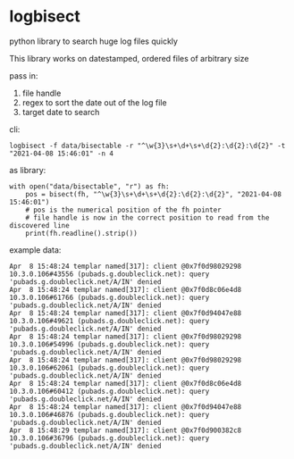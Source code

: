 # logbisect
python library to search huge log files quickly

This library works on datestamped, ordered files of arbitrary size

pass in:
1. file handle
2. regex to sort the date out of the log file
3. target date to search

cli:

    logbisect -f data/bisectable -r "^\w{3}\s+\d+\s+\d{2}:\d{2}:\d{2}" -t "2021-04-08 15:46:01" -n 4


as library:

    with open("data/bisectable", "r") as fh:
        pos = bisect(fh, "^\w{3}\s+\d+\s+\d{2}:\d{2}:\d{2}", "2021-04-08 15:46:01")
        # pos is the numerical position of the fh pointer
        # file handle is now in the correct position to read from the discovered line
        print(fh.readline().strip())

example data:

    Apr  8 15:48:24 templar named[317]: client @0x7f0d98029298 10.3.0.106#43556 (pubads.g.doubleclick.net): query 'pubads.g.doubleclick.net/A/IN' denied 
    Apr  8 15:48:24 templar named[317]: client @0x7f0d8c06e4d8 10.3.0.106#61766 (pubads.g.doubleclick.net): query 'pubads.g.doubleclick.net/A/IN' denied 
    Apr  8 15:48:24 templar named[317]: client @0x7f0d94047e88 10.3.0.106#49621 (pubads.g.doubleclick.net): query 'pubads.g.doubleclick.net/A/IN' denied 
    Apr  8 15:48:24 templar named[317]: client @0x7f0d98029298 10.3.0.106#54996 (pubads.g.doubleclick.net): query 'pubads.g.doubleclick.net/A/IN' denied 
    Apr  8 15:48:24 templar named[317]: client @0x7f0d98029298 10.3.0.106#62061 (pubads.g.doubleclick.net): query 'pubads.g.doubleclick.net/A/IN' denied 
    Apr  8 15:48:24 templar named[317]: client @0x7f0d8c06e4d8 10.3.0.106#60412 (pubads.g.doubleclick.net): query 'pubads.g.doubleclick.net/A/IN' denied 
    Apr  8 15:48:24 templar named[317]: client @0x7f0d94047e88 10.3.0.106#46876 (pubads.g.doubleclick.net): query 'pubads.g.doubleclick.net/A/IN' denied 
    Apr  8 15:48:29 templar named[317]: client @0x7f0d900382c8 10.3.0.106#36796 (pubads.g.doubleclick.net): query 'pubads.g.doubleclick.net/A/IN' denied
